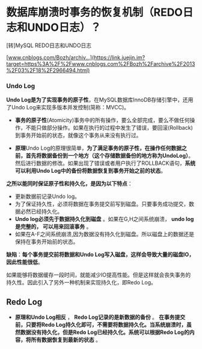 # 数据库崩溃时事务的恢复机制（REDO日志和UNDO日志）？

\[转\]MySQL REDO日志和UNDO日志

[www.cnblogs.com/Bozh/archiv…](https://link.juejin.im?target=https%3A%2F%2Fwww.cnblogs.com%2FBozh%2Farchive%2F2013%2F03%2F18%2F2966494.html)

### Undo Log

**Undo Log是为了实现事务的原子性**，在MySQL数据库InnoDB存储引擎中，还用了Undo Log来实现多版本并发控制\(简称：MVCC\)。

* **事务的原子性**\(Atomicity\)事务中的所有操作，要么全部完成，要么不做任何操作，不能只做部分操作。如果在执行的过程中发生了错误，要回滚\(Rollback\)到事务开始前的状态，就像这个事务从来没有执行过。

* **原理**Undo Log的原理很简单，**为了满足事务的原子性，在操作任何数据之前，首先将数据备份到一个地方（这个存储数据备份的地方称为UndoLog）**。然后进行数据的修改。如果出现了错误或者用户执行了ROLLBACK语句，**系统可以利用Undo Log中的备份将数据恢复到事务开始之前的状态**。

**之所以能同时保证原子性和持久化，是因为以下特点**：

* 更新数据前记录Undo log。
* 为了保证持久性，必须将数据在事务提交前写到磁盘。只要事务成功提交，数据必然已经持久化。
* **Undo log必须先于数据持久化到磁盘**
  。如果在G,H之间系统崩溃，
  **undo log是完整的， 可以用来回滚事务**
  。
* 如果在A-F之间系统崩溃,因为数据没有持久化到磁盘。所以磁盘上的数据还是保持在事务开始前的状态。

**缺陷**：**每个事务提交前将数据和Undo Log写入磁盘，这样会导致大量的磁盘IO，因此性能很低**。

如果能够将数据缓存一段时间，就能减少IO提高性能。但是这样就会丧失事务的持久性。因此引入了另外一种机制来实现持久化，即Redo Log。

## Redo Log

* **原理和Undo Log相反**
  ，
  **Redo Log记录的是新数据的备份**
  。
  **在事务提交前，只要将Redo Log持久化即可，不需要将数据持久化。当系统崩溃时，虽然数据没有持久化，但是Redo Log已经持久化。系统可以根据Redo Log的内容，将所有数据恢复到最新的状态**
  。



